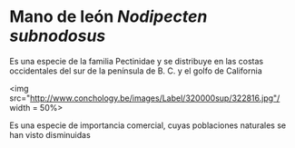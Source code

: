 # Mano de león *Nodipecten subnodosus*

Es una especie de la familia Pectinidae y se distribuye en las costas occidentales del sur de la península de B. C. y el golfo de California

<img src="http://www.conchology.be/images/Label/320000sup/322816.jpg"/ width = 50%>

Es una especie de importancia comercial, cuyas poblaciones naturales se han visto disminuidas 
